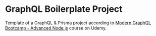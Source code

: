 # GraphQL Boilerplate Project
Template of a GraphQL & Prisma project according to [Modern GraphQL Bootcamp - Advanced Node.js](https://www.udemy.com/graphql-bootcamp) course on Udemy.
